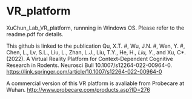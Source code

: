 # VR_platform
 XuChun_Lab_VR_platform, runnning in Windows OS.
 Please refer to the readme.pdf for details.

This github is linked to the publication
Qu, X.T. #, Wu, J.N. #, Wen, Y. #, Chen, L., Lv, S.L., Liu, L., Zhan, L.J., Liu, T.Y., He, H.*, Liu, Y.*, and Xu, C*. (2022). A Virtual Reality Platform for Context-Dependent Cognitive Research in Rodents. Neurosci Bull 10.1007/s12264-022-00964-0.
https://link.springer.com/article/10.1007/s12264-022-00964-0

A commercial version of this VR platform is avaliable from Probecare at Wuhan.
http://www.probecare.com/products.asp?ID=276
